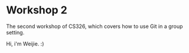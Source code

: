 # Workshop 2

The second workshop of CS326, which covers how to use Git in a group setting.


Hi, i'm Weijie. :)

